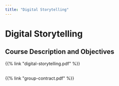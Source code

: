 ```yaml
---
title: "Digital Storytelling"
---
```


# Digital Storytelling

## Course Description and Objectives

{{% link "digital-storytelling.pdf" %}}

<br>
{{% link "group-contract.pdf" %}}
